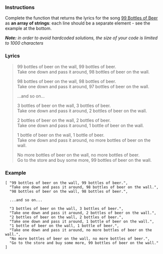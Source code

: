 ### Instructions

Complete the function that returns the lyrics for the song [99 Bottles of Beer](http://en.wikipedia.org/wiki/99_Bottles_of_Beer) as **an array of strings**: each line should be a separate element - see the example at the bottom.

***Note:*** *in order to avoid hardcoded solutions, the size of your code is limited to 1000 characters*


### Lyrics

>99 bottles of beer on the wall, 99 bottles of beer.<br>
>Take one down and pass it around, 98 bottles of beer on the wall.
>
>98 bottles of beer on the wall, 98 bottles of beer.<br>
>Take one down and pass it around, 97 bottles of beer on the wall.
>
> ...and so on...
>
>3 bottles of beer on the wall, 3 bottles of beer.<br>
>Take one down and pass it around, 2 bottles of beer on the wall.
>
>2 bottles of beer on the wall, 2 bottles of beer.<br>
>Take one down and pass it around, 1 bottle of beer on the wall.
>
>1 bottle of beer on the wall, 1 bottle of beer.<br>
>Take one down and pass it around, no more bottles of beer on the wall.
>
>No more bottles of beer on the wall, no more bottles of beer.<br>
>Go to the store and buy some more, 99 bottles of beer on the wall.


### Example

```
[ "99 bottles of beer on the wall, 99 bottles of beer.",
  "Take one down and pass it around, 98 bottles of beer on the wall.",
  "98 bottles of beer on the wall, 98 bottles of beer.",

  ...and so on...

  "3 bottles of beer on the wall, 3 bottles of beer.",
  "Take one down and pass it around, 2 bottles of beer on the wall.",
  "2 bottles of beer on the wall, 2 bottles of beer.",
  "Take one down and pass it around, 1 bottle of beer on the wall.",
  "1 bottle of beer on the wall, 1 bottle of beer.",
  "Take one down and pass it around, no more bottles of beer on the wall.",
  "No more bottles of beer on the wall, no more bottles of beer.",
  "Go to the store and buy some more, 99 bottles of beer on the wall." ]
```